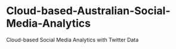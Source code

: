 # Cloud-based-Australian-Social-Media-Analytics
Cloud-based Social Media Analytics with Twitter Data
